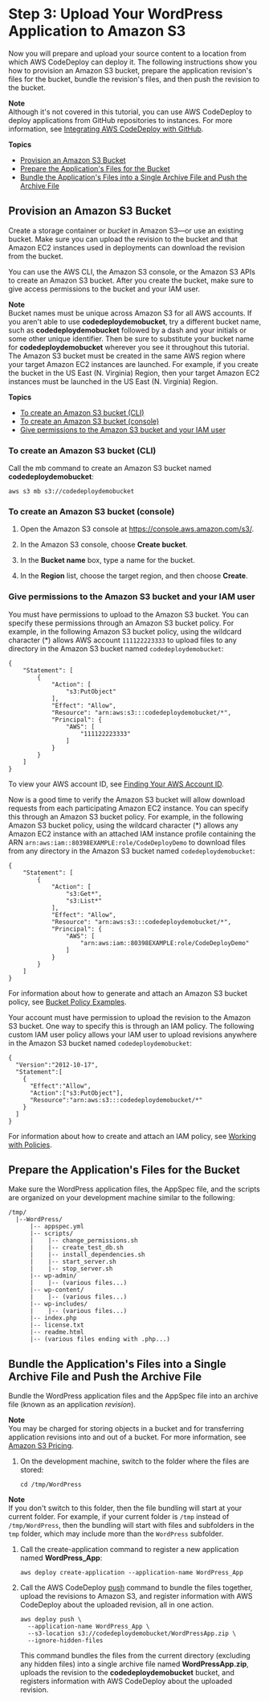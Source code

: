 # Step 3: Upload Your WordPress Application to Amazon S3<a name="tutorials-wordpress-upload-application"></a>

Now you will prepare and upload your source content to a location from which AWS CodeDeploy can deploy it\. The following instructions show you how to provision an Amazon S3 bucket, prepare the application revision's files for the bucket, bundle the revision's files, and then push the revision to the bucket\.

**Note**  
Although it's not covered in this tutorial, you can use AWS CodeDeploy to deploy applications from GitHub repositories to instances\. For more information, see [Integrating AWS CodeDeploy with GitHub](integrations-partners-github.md)\.

**Topics**
+ [Provision an Amazon S3 Bucket](#tutorials-wordpress-upload-application-create-s3-bucket)
+ [Prepare the Application's Files for the Bucket](#tutorials-wordpress-upload-application-prepare-application-files)
+ [Bundle the Application's Files into a Single Archive File and Push the Archive File](#tutorials-wordpress-upload-application-bundle-and-push-archive)

## Provision an Amazon S3 Bucket<a name="tutorials-wordpress-upload-application-create-s3-bucket"></a>

Create a storage container or *bucket* in Amazon S3—or use an existing bucket\. Make sure you can upload the revision to the bucket and that Amazon EC2 instances used in deployments can download the revision from the bucket\.

You can use the AWS CLI, the Amazon S3 console, or the Amazon S3 APIs to create an Amazon S3 bucket\. After you create the bucket, make sure to give access permissions to the bucket and your IAM user\.

**Note**  
Bucket names must be unique across Amazon S3 for all AWS accounts\. If you aren't able to use **codedeploydemobucket**, try a different bucket name, such as **codedeploydemobucket** followed by a dash and your initials or some other unique identifier\. Then be sure to substitute your bucket name for **codedeploydemobucket** wherever you see it throughout this tutorial\.  
The Amazon S3 bucket must be created in the same AWS region where your target Amazon EC2 instances are launched\. For example, if you create the bucket in the US East \(N\. Virginia\) Region, then your target Amazon EC2 instances must be launched in the US East \(N\. Virginia\) Region\.

**Topics**
+ [To create an Amazon S3 bucket \(CLI\)](#tutorials-wordpress-upload-application-create-s3-bucket-cli)
+ [To create an Amazon S3 bucket \(console\)](#tutorials-wordpress-upload-application-create-s3-bucket-console)
+ [Give permissions to the Amazon S3 bucket and your IAM user](#tutorials-wordpress-upload-application-create-s3-bucket-grant-permissions)

### To create an Amazon S3 bucket \(CLI\)<a name="tutorials-wordpress-upload-application-create-s3-bucket-cli"></a>

Call the mb command to create an Amazon S3 bucket named **codedeploydemobucket**:

```
aws s3 mb s3://codedeploydemobucket
```

### To create an Amazon S3 bucket \(console\)<a name="tutorials-wordpress-upload-application-create-s3-bucket-console"></a>

1. Open the Amazon S3 console at [https://console\.aws\.amazon\.com/s3/](https://console.aws.amazon.com/s3/)\.

1. In the Amazon S3 console, choose **Create bucket**\.

1. In the **Bucket name** box, type a name for the bucket\.

1. In the **Region** list, choose the target region, and then choose **Create**\.

### Give permissions to the Amazon S3 bucket and your IAM user<a name="tutorials-wordpress-upload-application-create-s3-bucket-grant-permissions"></a>

You must have permissions to upload to the Amazon S3 bucket\. You can specify these permissions through an Amazon S3 bucket policy\. For example, in the following Amazon S3 bucket policy, using the wildcard character \(\*\) allows AWS account `111122223333` to upload files to any directory in the Amazon S3 bucket named `codedeploydemobucket`:

```
{
    "Statement": [
        {
            "Action": [
                "s3:PutObject"
            ],
            "Effect": "Allow",
            "Resource": "arn:aws:s3:::codedeploydemobucket/*",
            "Principal": {
                "AWS": [
                    "111122223333"
                ]
            }
        }
    ]
}
```

To view your AWS account ID, see [Finding Your AWS Account ID](http://docs.aws.amazon.com/IAM/latest/UserGuide/console_account-alias.html#FindingYourAWSId)\.

Now is a good time to verify the Amazon S3 bucket will allow download requests from each participating Amazon EC2 instance\. You can specify this through an Amazon S3 bucket policy\. For example, in the following Amazon S3 bucket policy, using the wildcard character \(\*\) allows any Amazon EC2 instance with an attached IAM instance profile containing the ARN `arn:aws:iam::80398EXAMPLE:role/CodeDeployDemo` to download files from any directory in the Amazon S3 bucket named `codedeploydemobucket`:

```
{
    "Statement": [
        {
            "Action": [
                "s3:Get*",
                "s3:List*"
            ],
            "Effect": "Allow",
            "Resource": "arn:aws:s3:::codedeploydemobucket/*",
            "Principal": {
                "AWS": [
                    "arn:aws:iam::80398EXAMPLE:role/CodeDeployDemo"
                ]
            }
        }
    ]
}
```

 For information about how to generate and attach an Amazon S3 bucket policy, see [Bucket Policy Examples](http://docs.aws.amazon.com/AmazonS3/latest/dev/example-bucket-policies.html)\.

Your account must have permission to upload the revision to the Amazon S3 bucket\. One way to specify this is through an IAM policy\. The following custom IAM user policy allows your IAM user to upload revisions anywhere in the Amazon S3 bucket named `codedeploydemobucket`:

```
{
  "Version":"2012-10-17",  
  "Statement":[
    {
      "Effect":"Allow",
      "Action":["s3:PutObject"],
      "Resource":"arn:aws:s3:::codedeploydemobucket/*"
    }
  ]
}
```

For information about how to create and attach an IAM policy, see [Working with Policies](http://docs.aws.amazon.com/IAM/latest/UserGuide/ManagingPolicies.html#AddingPermissions_Console)\.

## Prepare the Application's Files for the Bucket<a name="tutorials-wordpress-upload-application-prepare-application-files"></a>

Make sure the WordPress application files, the AppSpec file, and the scripts are organized on your development machine similar to the following:

```
/tmp/
  |--WordPress/
      |-- appspec.yml  
      |-- scripts/
      |    |-- change_permissions.sh
      |    |-- create_test_db.sh
      |    |-- install_dependencies.sh
      |    |-- start_server.sh
      |    |-- stop_server.sh
      |-- wp-admin/
      |    |-- (various files...)
      |-- wp-content/
      |    |-- (various files...)
      |-- wp-includes/
      |    |-- (various files...)
      |-- index.php
      |-- license.txt
      |-- readme.html
      |-- (various files ending with .php...)
```

## Bundle the Application's Files into a Single Archive File and Push the Archive File<a name="tutorials-wordpress-upload-application-bundle-and-push-archive"></a>

Bundle the WordPress application files and the AppSpec file into an archive file \(known as an application *revision*\)\.

**Note**  
You may be charged for storing objects in a bucket and for transferring application revisions into and out of a bucket\. For more information, see [Amazon S3 Pricing](https://aws.amazon.com/s3/pricing/)\. 

1. On the development machine, switch to the folder where the files are stored: 

   ```
   cd /tmp/WordPress
   ```
**Note**  
If you don't switch to this folder, then the file bundling will start at your current folder\. For example, if your current folder is `/tmp` instead of `/tmp/WordPress`, then the bundling will start with files and subfolders in the `tmp` folder, which may include more than the `WordPress` subfolder\.

1. Call the create\-application command to register a new application named **WordPress\_App**:

   ```
   aws deploy create-application --application-name WordPress_App
   ```

1. Call the AWS CodeDeploy [push](http://docs.aws.amazon.com/cli/latest/reference/deploy/push.html) command to bundle the files together, upload the revisions to Amazon S3, and register information with AWS CodeDeploy about the uploaded revision, all in one action\. 

   ```
   aws deploy push \
     --application-name WordPress_App \
     --s3-location s3://codedeploydemobucket/WordPressApp.zip \
     --ignore-hidden-files
   ```

   This command bundles the files from the current directory \(excluding any hidden files\) into a single archive file named **WordPressApp\.zip**, uploads the revision to the **codedeploydemobucket** bucket, and registers information with AWS CodeDeploy about the uploaded revision\.